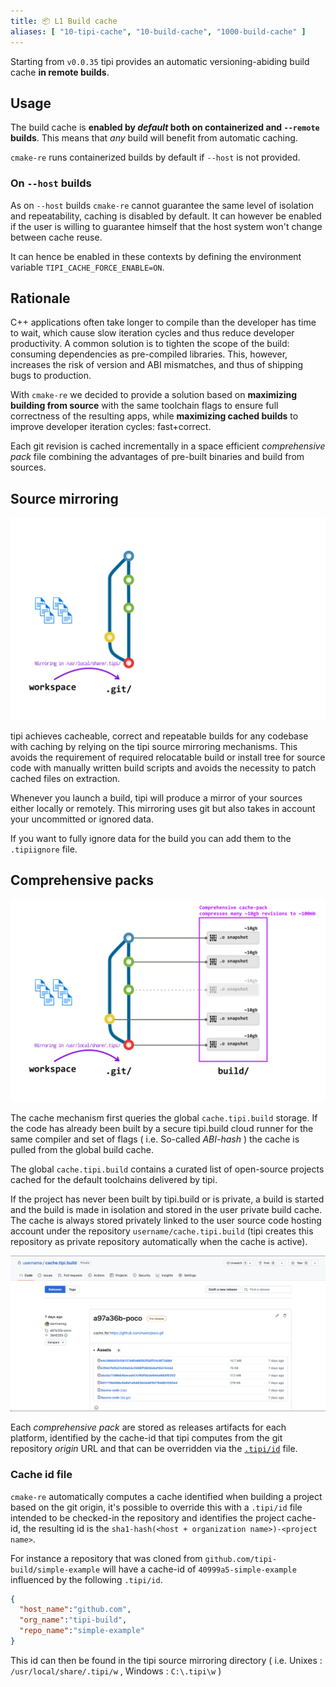 ```yaml
---
title: 📦 L1 Build cache
aliases: [ "10-tipi-cache", "10-build-cache", "1000-build-cache" ]
---
```


Starting from `v0.0.35` tipi provides an automatic versioning-abiding build cache **in remote builds**.

## Usage
The build cache is **enabled by _default_ both on containerized and `--remote` builds**. This means that _any_ build will benefit from automatic caching.

`cmake-re` runs containerized builds by default if `--host` is not provided.

### On `--host` builds
As on `--host` builds `cmake-re` cannot guarantee the same level of isolation and repeatability, caching is disabled by default. It can however be enabled if the user is willing to guarantee himself that the host system won't change between cache reuse.

It can hence be enabled in these contexts by defining the environment variable `TIPI_CACHE_FORCE_ENABLE=ON`.

## Rationale
C++ applications often take longer to compile than the developer has time to wait, which cause slow iteration cycles and thus reduce developer productivity. A common solution is to tighten the scope of the build: consuming dependencies as pre-compiled libraries. This, however, increases the risk of version and ABI mismatches, and thus of shipping bugs to production.

With `cmake-re` we decided to provide a solution based on __maximizing building from source__  with the same toolchain flags to ensure full correctness of the resulting apps, while __maximizing cached builds__ to improve developer iteration cycles: fast+correct.

Each git revision is cached incrementally in a space efficient _comprehensive pack_ file combining the advantages of pre-built binaries and build from sources.

## Source mirroring

![Source code is mirrored in fixed path locations](./assets/cache/01-mirroring.png)

tipi achieves cacheable, correct and repeatable builds for any codebase with caching by relying on the tipi source mirroring mechanisms. This avoids the requirement of required relocatable build or install tree for source code with manually written build scripts and avoids the necessity to patch cached files on extraction.

Whenever you launch a build, tipi will produce a mirror of your sources either locally or remotely. This mirroring uses git but also takes in account your uncommitted or ignored data.

If you want to fully ignore data for the build you can add them to the `.tipiignore` file.


## Comprehensive packs
![Multiple revisions are packed together](./assets/cache/04-comprehensive-packs.png)

The cache mechanism first queries the global `cache.tipi.build` storage. If the code has already been built by a secure tipi.build cloud runner for the same compiler and set of flags ( i.e. So-called _ABI-hash_ ) the cache is pulled from the global build cache.

The global `cache.tipi.build` contains a curated list of open-source projects cached for the default toolchains delivered by tipi.

If the project has never been built by tipi.build or is private, a build is started and the build is made in isolation and stored in the user private build cache. The cache is always stored privately linked to the user source code hosting account under the repository `username/cache.tipi.build` (tipi creates this repository as private repository automatically when the cache is active).

![Private user build cache](./assets/gh-cache-example.png)

Each _comprehensive pack_ are stored as releases artifacts for each platform, identified by the cache-id that tipi computes from the git repository *origin* URL and that can be overridden via the [`.tipi/id`](#cache-id-file) file.

### Cache id file
`cmake-re` automatically computes a cache identified when building a project based on the git origin, it's possible to override this with a `.tipi/id` file intended to be checked-in the repository and identifies the project cache-id, the resulting id is the `sha1-hash(<host + organization name>)-<project name>`.

For instance a repository that was cloned from `github.com/tipi-build/simple-example` will have a cache-id of `40999a5-simple-example` influenced by the following `.tipi/id`.
```json
{
  "host_name":"github.com",
  "org_name":"tipi-build",
  "repo_name":"simple-example"
}
```

This id can then be found in the tipi source mirroring directory ( i.e. Unixes : `/usr/local/share/.tipi/w` , Windows : `C:\.tipi\w` )

